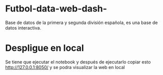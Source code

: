 # Futbol-data-web-dash-
Base de datos de la primera y segunda división española, es una base de datos interactiva. 

# Despligue en local 

Se tiene que ejecutar el notebook y después de ejecutarlo copiar esto http://127.0.0.1:8050/ y se podra visualizar la web en local
